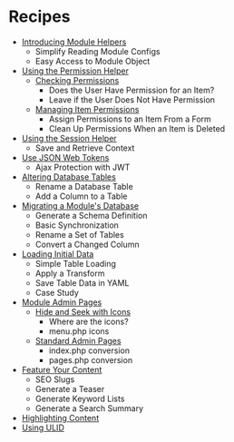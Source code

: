 # Recipes

* [Introducing Module Helpers](introducing-module-helpers.md)
  * Simplify Reading Module Configs
  * Easy Access to Module Object
* [Using the Permission Helper](using-the-permission-helper/)
  * [Checking Permissions](using-the-permission-helper/checking-permissions.md)
    * Does the User Have Permission for an Item?
    * Leave if the User Does Not Have Permission
  * [Managing Item Permissions](using-the-permission-helper/managing-item-permissions.md)
    * Assign Permissions to an Item From a Form
    * Clean Up Permissions When an Item is Deleted
* [Using the Session Helper](using-the-session-helper.md)
  * Save and Retrieve Context
* [Use JSON Web Tokens](using-json-web-tokens.md)
  * Ajax Protection with JWT
* [Altering Database Tables](altering-database-tables.md)
  * Rename a Database Table
  * Add a Column to a Table
* [Migrating a Module's Database](migrating-a-modules-database.md)
  * Generate a Schema Definition
  * Basic Synchronization
  * Rename a Set of Tables
  * Convert a Changed Column
* [Loading Initial Data](loading-initial-data.md)
  * Simple Table Loading
  * Apply a Transform
  * Save Table Data in YAML
  * Case Study
* [Module Admin Pages](module-admin-pages/)
  * [Hide and Seek with Icons](module-admin-pages/hide-and-seek-with-icons.md)
    * Where are the icons?
    * menu.php icons
  * [Standard Admin Pages](module-admin-pages/standard-admin-pages.md)
    * index.php conversion
    * pages.php conversion
* [Feature Your Content](manage-metadata.md)
  * SEO Slugs
  * Generate a Teaser
  * Generate Keyword Lists
  * Generate a Search Summary
* [Highlighting Content](highlighting-content.md)
* [Using ULID](using-ulid.md)

